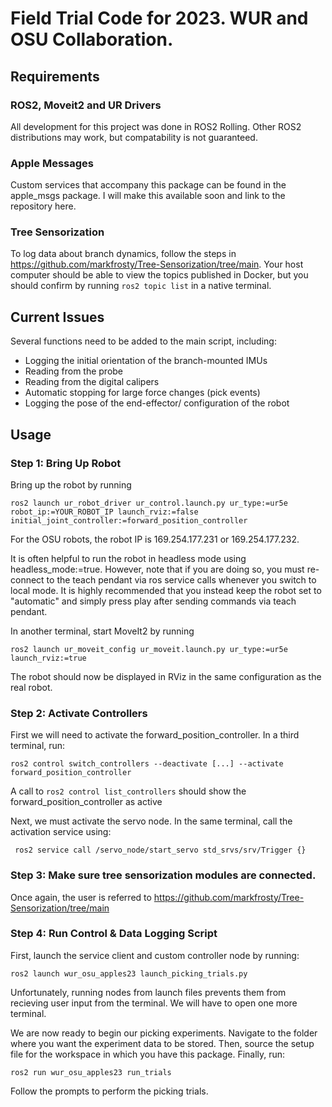 # Field Trial Code for 2023. WUR and OSU Collaboration.

## Requirements

### ROS2, Moveit2 and UR Drivers
All development for this project was done in ROS2 Rolling. Other ROS2 distributions may work, but compatability is not guaranteed.

### Apple Messages
Custom services that accompany this package can be found in the apple_msgs package. I will make this available soon and link to the repository here.

### Tree Sensorization

To log data about branch dynamics, follow the steps in https://github.com/markfrosty/Tree-Sensorization/tree/main. Your host computer should be able to view the topics published in Docker, but you should confirm by running ``` ros2 topic list ``` in a native terminal. 

## Current Issues

Several functions need to be added to the main script, including:

* Logging the initial orientation of the branch-mounted IMUs
* Reading from the probe
* Reading from the digital calipers
* Automatic stopping for large force changes (pick events)
* Logging the pose of the end-effector/  configuration of the robot

## Usage

### Step 1: Bring Up Robot

Bring up the robot by running 

```
ros2 launch ur_robot_driver ur_control.launch.py ur_type:=ur5e robot_ip:=YOUR_ROBOT_IP launch_rviz:=false initial_joint_controller:=forward_position_controller 
```

For the OSU robots, the robot IP is 169.254.177.231 or 169.254.177.232. 

It is often helpful to run the robot in headless mode using headless_mode:=true. However, note that if you are doing so, you must re-connect to the teach pendant via ros service calls whenever you switch to local mode. It is highly recommended that you instead keep the robot set to "automatic" and simply press play after sending commands via teach pendant.

In another terminal, start MoveIt2 by running

```
ros2 launch ur_moveit_config ur_moveit.launch.py ur_type:=ur5e launch_rviz:=true
```

The robot should now be displayed in RViz in the same configuration as the real robot.

### Step 2: Activate Controllers

First we will need to activate the forward_position_controller. In a third terminal, run:

```
ros2 control switch_controllers --deactivate [...] --activate forward_position_controller
```

A call to ``` ros2 control list_controllers ``` should show the forward_position_controller as active

Next, we must activate the servo node. In the same terminal, call the activation service using:

```
 ros2 service call /servo_node/start_servo std_srvs/srv/Trigger {}

```

### Step 3: Make sure tree sensorization modules are connected.

Once again, the user is referred to https://github.com/markfrosty/Tree-Sensorization/tree/main

### Step 4: Run Control & Data Logging Script

First, launch the service client and custom controller node by running:

```
ros2 launch wur_osu_apples23 launch_picking_trials.py
```

Unfortunately, running nodes from launch files prevents them from recieving user input from the terminal. We will have to open one more terminal. 

We are now ready to begin our picking experiments. Navigate to the folder where you want the experiment data to be stored. Then, source the setup file for the workspace in which you have this package. Finally, run:

```
ros2 run wur_osu_apples23 run_trials
```

Follow the prompts to perform the picking trials.
